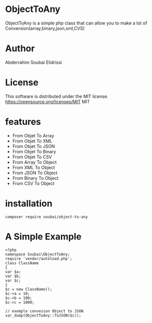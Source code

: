 #  ObjectToAny

ObjectToAny is a simple php class that can allow you to make a lot of Conversion(array,binary,json,xml,CVS)

# Author

Abderrahim Soubai Elidrissi

# License

This software is distributed under the MIT license. https://opensource.org/licenses/MIT MIT

# features
 * From Objet  To Array
 * From Objet  To XML
 * From Objet  To JSON
 * From Objet  To Binary
 * From Objet  To CSV
 * From Array  To Object
 * From XML    To Object
 * From JSON   To Object
 * From Binary To Object
 * From CSV To Object
 
# installation 

    composer require soubai/object-to-any

# A Simple Example
    <?php
    namespace Soubai\ObjectToAny;
    require 'vendor/autoload.php';
    class ClassName 
    {
    var $a;
    var $b;
    var $c;
    }
    $c = new ClassName();
    $c->a = 10;
    $c->b = 100;
    $c->c = 1000;
    
    // exemple convesion Object to JSON
    var_dump(ObjectToAny::ToJSON($c));


